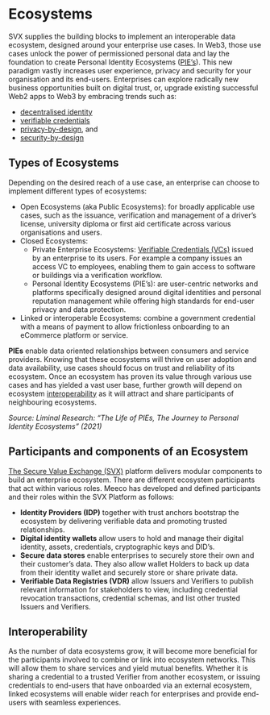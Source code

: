 # Ecosystems

SVX supplies the building blocks to implement an interoperable data ecosystem, designed around your enterprise use cases. In Web3, those use cases unlock the power of permissioned personal data and lay the foundation to create Personal Identity Ecosystems ([PIE’s](ecosystems.md#types-of-ecosystems)). This new paradigm vastly increases user experience, privacy and security for your organisation and its end-users. Enterprises can explore radically new business opportunities built on digital trust, or, upgrade existing successful Web2 apps to Web3 by embracing trends such as:

* [decentralised identity](../guides/dids/)
* [verifiable credentials](../guides/credentials/)
* [privacy-by-design](concepts/privacy-and-security-by-design.md), and
* [security-by-design](concepts/privacy-and-security-by-design.md)

## Types of Ecosystems

Depending on the desired reach of a use case, an enterprise can choose to implement different types of ecosystems:

* Open Ecosystems (aka Public Ecosystems): for broadly applicable use cases, such as the issuance, verification and management of a driver’s license, university diploma or first aid certificate across various organisations and users.
* Closed Ecosystems:
  * Private Enterprise Ecosystems: [Verifiable Credentials (VCs)](concepts/verifiable-credentials.md) issued by an enterprise to its users. For example a company issues an access VC to employees, enabling them to gain access to software or buildings via a verification workflow.
  * Personal Identity Ecosystems (PIE’s): are user-centric networks and platforms specifically designed around digital identities and personal reputation management while offering high standards for end-user privacy and data protection.
* Linked or interoperable Ecosystems: combine a government credential with a means of payment to allow frictionless onboarding to an eCommerce platform or service.

**PIEs** enable data oriented relationships between consumers and service providers. Knowing that these ecosystems will thrive on user adoption and data availability, use cases should focus on trust and reliability of its ecosystem. Once an ecosystem has proven its value through various use cases and has yielded a vast user base, further growth will depend on ecosystem [interoperability](ecosystems.md#interoperability) as it will attract and share participants of neighbouring ecosystems.

_Source: Liminal Research: “The Life of PIEs, The Journey to Personal Identity Ecosystems” (2021)_

## Participants and components of an Ecosystem

[The Secure Value Exchange (SVX)](../platform/overview.md) platform delivers modular components to build an enterprise ecosystem. There are different ecosystem participants that act within various roles. Meeco has developed and defined participants and their roles within the SVX Platform as follows:
* **Identity Providers (IDP)** together with trust anchors bootstrap the ecosystem by delivering verifiable data and promoting trusted relationships.
* **Digital identity wallets** allow users to hold and manage their digital identity, assets, credentials, cryptographic keys and DID’s. 
* **Secure data stores** enable enterprises to securely store their own and their customer’s data. They also allow wallet Holders to back up data from their identity wallet and securely store or share private data.
* **Verifiable Data Registries (VDR)** allow Issuers and Verifiers to publish relevant information for stakeholders to view, including credential revocation transactions, credential schemas, and list other trusted Issuers and Verifiers.

## Interoperability

As the number of data ecosystems grow, it will become more beneficial for the participants involved to combine or link into ecosystem networks. This will allow them to share services and yield mutual benefits. Whether it is sharing a credential to a trusted Verifier from another ecosystem, or issuing credentials to end-users that have onboarded via an external ecosystem, linked ecosystems will enable wider reach for enterprises and provide end-users with seamless experiences.
